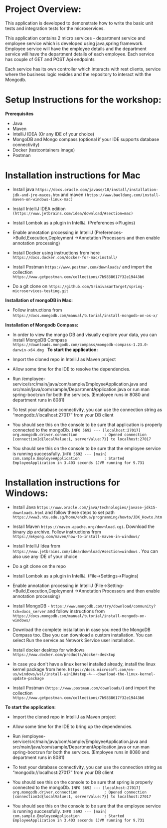 # Project Overview:

This application is developed to demonstrate how to write the basic unit tests and integration tests for the microservices.

This application contains 2 micro services - department service and employee service which is developed using java,spring framework.
Employee service will have the employee details and the department service will have the department details of each employee. Each service has couple of GET and POST Api endpoints

Each service has its own controller which interacts with rest clients, service where the business logic resides and the repository to interact with the Mongodb.

# Setup Instructions for the workshop:

**Prerequisites**
*  Java
*  Maven
*  IntelliJ IDEA (Or any IDE of your choice)
*  MongoDB and Mongo compass (optional if your IDE supports database connectivity)
*  Docker (testcontainers image)
*  Postman

# Installation instructions for Mac

*  Install java `https://docs.oracle.com/javase/10/install/installation-jdk-and-jre-macos.htm` and maven `(https://www.baeldung.com/install-maven-on-windows-linux-mac)`

*  Install IntelliJ IDEA edition `(https://www.jetbrains.com/idea/download/#section=mac)`

*  Install Lombok as a plugin in IntelliJ. (Preferences->Plugins)

*  Enable annotation processing in IntelliJ (Preferences->Build,Execution,Deployment ->Annotation Processors and then enable annotation processing)

*  Install Docker using instructions from here `https://docs.docker.com/docker-for-mac/install/`

*  Install Postman `https://www.postman.com/downloads/` and import the collection `https://www.getpostman.com/collections/7b9838617f32e19443b6`

*  Do a git clone on `https://github.com/SrinivasanTarget/spring-microservices-testing.git`

**Installation of mongoDB in Mac:**

*  Follow instructions from `https://docs.mongodb.com/manual/tutorial/install-mongodb-on-os-x/`

**Installation of Mongodb Compass:**

*  In order to view the mongo DB and visually explore your data, you can install MongoDB Compass
`https://downloads.mongodb.com/compass/mongodb-compass-1.23.0-darwin-x64.dmg
`
**To start the application:**

*  Import the cloned repo in IntelliJ as Maven project
*  Allow some time for the IDE to resolve the dependencies.
*  Run /employee-service/src/main/java/com/sample/EmployeeApplication.java and src/main/java/com/sample/DepartmentApplication.java or run man spring-boot:run for both the services.  (Employee runs in 8080 and department runs in 8081)
*  To test your database connectivity, you can use the connection string as “mongodb://localhost:27017” from your DB client 

*  You should see this on the console to be sure that application is properly connected to the mongoDb. 
`INFO 5692 --- [localhost:27017] org.mongodb.driver.connection            : Opened connection [connectionId{localValue:1, serverValue:7}] to localhost:27017
`
*  You should see this on the console to be sure that the employee service is running successfully. 
`INFO 5692 --- [main] com.sample.EmployeeApplication           : Started EmployeeApplication in 3.403 seconds (JVM running for 9.731
`


# Installation instructions for Windows:

*  Install Java `https://www.oracle.com/java/technologies/javase-jdk15-downloads.html`
and follow these steps to set path `https://www3.ntu.edu.sg/home/ehchua/programming/howto/JDK_Howto.htm` 

*  Install Maven `https://maven.apache.org/download.cgi`. Download the binary zip archive.
Follow instructions from `https://mkyong.com/maven/how-to-install-maven-in-windows/`

*  Install IntelliJ Idea from `https://www.jetbrains.com/idea/download/#section=windows` . You can also use any IDE of your choice
*  Do a git clone on the repo
*  Install Lombok as a plugin in IntelliJ. (File->Settings->Plugins)
*  Enable annotation processing in IntelliJ (File->Setting->Build,Execution,Deployment ->Annotation Processors and then enable annotation processing)

*  Install MongoDB - `https://www.mongodb.com/try/download/community?tck=docs_server` and follow instructions from `https://docs.mongodb.com/manual/tutorial/install-mongodb-on-windows/`
*  Download the complete installation in case you need the MongoDB Compass too. Else you can download a custom installation. You can select Run the service as Network Service user installation.

*  Install docker desktop for windows `https://www.docker.com/products/docker-desktop`
*  In case you don't have a linux kernel installed already, install the linux kernel package from here.
`https://docs.microsoft.com/en-us/windows/wsl/install-win10#step-4---download-the-linux-kernel-update-package`

*  Install Postman (`https://www.postman.com/downloads/`) and import the collection `https://www.getpostman.com/collections/7b9838617f32e19443b6`


**To start the application:**

*  Import the cloned repo in IntelliJ as Maven project
*  Allow some time for the IDE to bring up the dependencies.
*  Run /employee-service/src/main/java/com/sample/EmployeeApplication.java and src/main/java/com/sample/DepartmentApplication.java or run man spring-boot:run for both the services.  (Employee runs in 8080 and department runs in 8081)
*  To test your database connectivity, you can use the connection string as “mongodb://localhost:27017” from your DB client 

*  You should see this on the console to be sure that spring is properly connected to the mongoDb. 
`INFO 5692 --- [localhost:27017] org.mongodb.driver.connection            : Opened connection [connectionId{localValue:1, serverValue:7}] to localhost:27017
`
*  You should see this on the console to be sure that the employee service is running successfully. 
`INFO 5692 --- [main] com.sample.EmployeeApplication           : Started EmployeeApplication in 3.403 seconds (JVM running for 9.731
`

